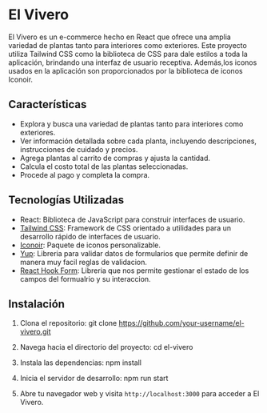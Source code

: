 # El Vivero

El Vivero es un e-commerce hecho en React que ofrece una amplia variedad de plantas tanto para interiores como exteriores. Este proyecto utiliza Tailwind CSS como la biblioteca de CSS para dale estilos a toda la aplicación, brindando una interfaz de usuario receptiva. Además,los iconos usados en la aplicación son proporcionados por la biblioteca de iconos Iconoir.

## Características

- Explora y busca una variedad de plantas tanto para interiores como exteriores.
- Ver información detallada sobre cada planta, incluyendo descripciones, instrucciones de cuidado y precios.
- Agrega plantas al carrito de compras y ajusta la cantidad.
- Calcula el costo total de las plantas seleccionadas.
- Procede al pago y completa la compra.

## Tecnologías Utilizadas

- React: Biblioteca de JavaScript para construir interfaces de usuario.
- [Tailwind CSS](https://tailwindcss.com/): Framework de CSS orientado a utilidades para un desarrollo rápido de interfaces de usuario.
- [Iconoir](https://iconoir.com/): Paquete de iconos personalizable.
- [Yup](https://www.npmjs.com/package/yup): Libreria para validar datos de formularios que permite definir de manera muy facil reglas de validacion.
- [React Hook Form](https://react-hook-form.com/): Libreria que nos permite gestionar el estado de los campos del formualrio y su interaccion.

## Instalación

1. Clona el repositorio:
    git clone https://github.com/your-username/el-vivero.git

2. Navega hacia el directorio del proyecto:
    cd el-vivero

3. Instala las dependencias:
    npm install

4. Inicia el servidor de desarrollo:
    npm run start


5. Abre tu navegador web y visita `http://localhost:3000` para acceder a El Vivero.





